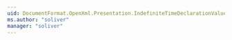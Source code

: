 ```yaml
---
uid: DocumentFormat.OpenXml.Presentation.IndefiniteTimeDeclarationValues
ms.author: "soliver"
manager: "soliver"
---
```

